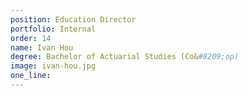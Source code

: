 ```yaml
---
position: Education Director
portfolio: Internal
order: 14
name: Ivan Hou
degree: Bachelor of Actuarial Studies (Co&#8209;op)
image: ivan-hou.jpg
one_line:
---
```

